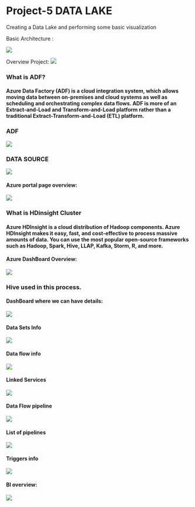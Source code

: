 # Project-5 DATA LAKE

Creating a Data Lake and performing some basic visualization 

Basic Architecture :

![](info_screenshots/tes.png)

Overview Project:
![](info_screenshots/overviewproject.png)

### What is ADF?
#### Azure Data Factory (ADF) is a cloud integration system, which allows moving data between on-premises and cloud systems as well as scheduling and orchestrating complex data flows. ADF is more of an Extract-and-Load and Transform-and-Load platform rather than a traditional Extract-Transform-and-Load (ETL) platform.

### ADF
![](info_screenshots/adf-def.png)

### DATA SOURCE
![](info_screenshots/c1.png)

#### Azure portal page overview:
![](info_screenshots/overview.png)

### What is HDinsight Cluster
#### Azure HDInsight is a cloud distribution of Hadoop components. Azure HDInsight makes it easy, fast, and cost-effective to process massive amounts of data. You can use the most popular open-source frameworks such as Hadoop, Spark, Hive, LLAP, Kafka, Storm, R, and more.

#### Azure DashBoard Overview:
![](info_screenshots/dashboard_overview.png)
### Hive used in this process.

#### DashBoard where we can have details:
![](info_screenshots/dashboard.png)

#### Data Sets Info
![](info_screenshots/ds_list.png)

#### Data flow info
![](info_screenshots/df_list.png)

#### Linked Services 
![](info_screenshots/ls.png)

#### Data Flow pipeline
![](info_screenshots/df_pl.png)

#### List of pipelines

![](info_screenshots/pl_list.png)

#### Triggers info
![](info_screenshots/tr.png)

#### BI overview:
![](info_screenshots/BIview.png)
